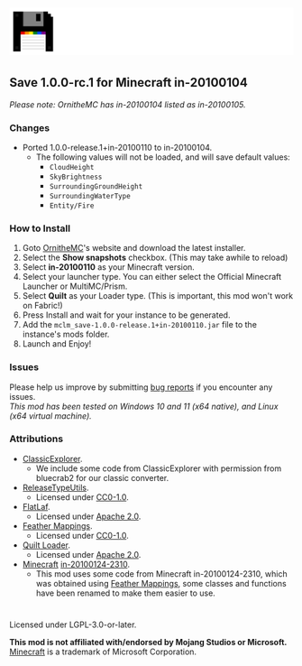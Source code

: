 # ![](./assets/logo.png)

## Save 1.0.0-rc.1 for Minecraft in-20100104  
*Please note: OrnitheMC has in-20100104 listed as in-20100105.*  
### Changes  
- Ported 1.0.0-release.1+in-20100110 to in-20100104.  
  - The following values will not be loaded, and will save default values:  
    - `CloudHeight`
    - `SkyBrightness`
    - `SurroundingGroundHeight`
    - `SurroundingWaterType`
    - `Entity/Fire`

### How to Install
1. Goto [OrnitheMC](https://ornithemc.net/)'s website and download the latest installer.
2. Select the **Show snapshots** checkbox. (This may take awhile to reload)
3. Select **in-20100110** as your Minecraft version.
4. Select your launcher type. You can either select the Official Minecraft Launcher or MultiMC/Prism.
5. Select **Quilt** as your Loader type. (This is important, this mod won't work on Fabric!)
6. Press Install and wait for your instance to be generated.
7. Add the `mclm_save-1.0.0-release.1+in-20100110.jar` file to the instance's mods folder.
8. Launch and Enjoy!

### Issues
Please help us improve by submitting [bug reports](https://github.com/MCLegoMan/mclm_save/issues) if you encounter any issues.  
_This mod has been tested on Windows 10 and 11 (x64 native), and Linux (x64 virtual machine)._  

### Attributions
- [ClassicExplorer](https://github.com/bluecrab2/ClassicExplorer).
  - We include some code from ClassicExplorer with permission from bluecrab2 for our classic converter.
- [ReleaseTypeUtils](https://github.com/mclegoMan/releasetypeutils).
  - Licensed under [CC0-1.0](https://creativecommons.org/publicdomain/zero/1.0/legalcode.txt).
- [FlatLaf](https://github.com/JFormDesigner/FlatLaf/).
  - Licensed under [Apache 2.0](https://github.com/JFormDesigner/FlatLaf/blob/main/LICENSE).
- [Feather Mappings](https://github.com/OrnitheMC/feather-mappings).
  - Licensed under [CC0-1.0](https://github.com/OrnitheMC/feather-mappings/blob/main/LICENSE).
- [Quilt Loader](https://quiltmc.org/).
  - Licensed under [Apache 2.0](https://github.com/QuiltMC/quilt-loader/blob/develop/LICENSE).
- [Minecraft](https://www.minecraft.net/) [in-20100124-2310](https://minecraft.wiki/w/Java_Edition_Indev_0.31_20100124-2).
  - This mod uses some code from Minecraft in-20100124-2310, which was obtained using [Feather Mappings](https://github.com/OrnitheMC/feather-mappings), some classes and functions have been renamed to make them easier to use.

#  
Licensed under LGPL-3.0-or-later.

**This mod is not affiliated with/endorsed by Mojang Studios or Microsoft.**  
[Minecraft](https://minecraft.net/) is a trademark of Microsoft Corporation.  